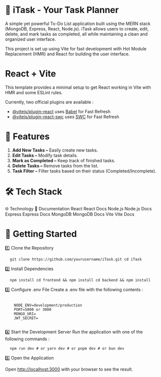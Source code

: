 # 📝 iTask - Your Task Planner
A simple yet powerful To-Do List application built using the MERN stack (MongoDB, Express, React, Node.js). iTask allows users to create, edit, delete, and mark tasks as completed, all while maintaining a clean and organized user interface.

This project is set up using Vite for fast development with Hot Module Replacement (HMR) and React for building the user interface.

# React + Vite

This template provides a minimal setup to get React working in Vite with HMR and some ESLint rules.

Currently, two official plugins are available :

- [@vitejs/plugin-react](https://github.com/vitejs/vite-plugin-react/blob/main/packages/plugin-react/README.md) uses [Babel](https://babeljs.io/) for Fast Refresh
- [@vitejs/plugin-react-swc](https://github.com/vitejs/vite-plugin-react-swc) uses [SWC](https://swc.rs/) for Fast Refresh

# 🌟 Features

1. **Add New Tasks –** Easily create new tasks.
2. **Edit Tasks –** Modify task details.
3. **Mark as Completed –** Keep track of finished tasks.
4. **Delete Tasks –** Remove tasks from the list.
5. **Task Filter –** Filter tasks based on their status (Completed/Incomplete).

# 🛠️ Tech Stack

🌐 Technology	📖 Documentation
React	React Docs
Node.js	Node.js Docs
Express	Express Docs
MongoDB	MongoDB Docs
Vite	Vite Docs

# 🚀 Getting Started

1️⃣ Clone the Repository
<pre> <code> git clone https://github.com/yourusername/iTask.git cd iTask </code> </pre>

2️⃣ Install Dependencies
<pre> <code> npm install cd frontend && npm install cd backend && npm install </code> </pre>

3️⃣ Configure .env File
Create a .env file with the following contents :
<pre>
  <code>
    NODE_ENV=development/production  
    PORT=5000 or 3000
    MONGO_URI=<Your MongoDB URI>  
    JWT_SECRET=<Your JWT Secret>
  </code>
</pre>
  
4️⃣ Start the Development Server
Run the application with one of the following commands :

<pre> <code> npm run dev # or yarn dev # or pnpm dev # or bun dev </code> </pre>

5️⃣ Open the Application

Open [http://localhost:3000](http://localhost:3000) with your browser to see the result.
